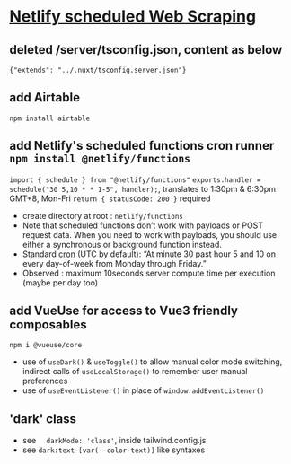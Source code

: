 # [Netlify scheduled Web Scraping](https://exp-scraper-fidly.netlify.app/)

## deleted /server/tsconfig.json, content as below
```{"extends": "../.nuxt/tsconfig.server.json"}```

## add Airtable
```npm install airtable```

## add Netlify's scheduled functions cron runner ```npm install @netlify/functions``` 
```import { schedule } from "@netlify/functions"```
```exports.handler = schedule("30 5,10 * * 1-5", handler);```, translates to 1:30pm & 6:30pm GMT+8, Mon-Fri
```return { statusCode: 200 }``` required
- create directory at root : ```netlify/functions```
- Note that scheduled functions don’t work with payloads or POST request data. When you need to work with payloads, you should use either a synchronous or background function instead.
- Standard [cron](https://crontab.guru/) (UTC by default): “At minute 30 past hour 5 and 10 on every day-of-week from Monday through Friday.”
- Observed : maximum 10seconds server compute time per execution (maybe per day too)

## add VueUse for access to Vue3 friendly composables
```npm i @vueuse/core```
- use of ```useDark()``` & ```useToggle()``` to allow manual color mode switching, indirect calls of ```useLocalStorage()``` to remember user manual preferences
- use of ```useEventListener()``` in place of ```window.addEventListener()```

## 'dark' class 
- see ```  darkMode: 'class'```, inside tailwind.config.js
- see ```dark:text-[var(--color-text)]``` like syntaxes

